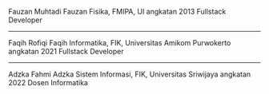 Fauzan Muhtadi
Fauzan
Fisika, FMIPA, UI angkatan 2013
Fullstack Developer

---

Faqih Rofiqi
Faqih
Informatika, FIK, Universitas Amikom Purwokerto angkatan 2021
Fullstack Developer

---

Adzka Fahmi
Adzka
Sistem Informasi, FIK, Universitas Sriwijaya angkatan 2022
Dosen Informatika
